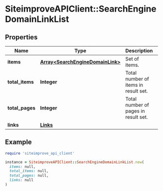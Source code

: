 # SiteimproveAPIClient::SearchEngineDomainLinkList

## Properties

| Name | Type | Description | Notes |
| ---- | ---- | ----------- | ----- |
| **items** | [**Array&lt;SearchEngineDomainLink&gt;**](SearchEngineDomainLink.md) | Set of items. |  |
| **total_items** | **Integer** | Total number of items in result set. |  |
| **total_pages** | **Integer** | Total number of pages in result set. |  |
| **links** | [**Links**](Links.md) |  | [optional] |

## Example

```ruby
require 'siteimprove_api_client'

instance = SiteimproveAPIClient::SearchEngineDomainLinkList.new(
  items: null,
  total_items: null,
  total_pages: null,
  links: null
)
```

